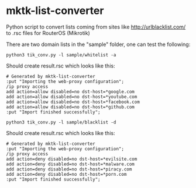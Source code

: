 # mktk-list-converter
Python script to convert lists coming from sites like http://urlblacklist.com/ to .rsc files for RouterOS (Mikrotik)

There are two domain lists in the "sample" folder, one can test the following:

`python3 tik_conv.py -l sample/whitelist -a`

Should create result.rsc which looks like this:

```
# Generated by mktk-list-converter
:put "Importing the web-proxy configuration";
/ip proxy access
add action=allow disabled=no dst-host=*google.com
add action=allow disabled=no dst-host=*youtube.com
add action=allow disabled=no dst-host=*facebook.com
add action=allow disabled=no dst-host=*github.com
:put "Import finished successfully";
```

`python3 tik_conv.py -l sample/blacklist -d`

Should create result.rsc which looks like this:

```
# Generated by mktk-list-converter
:put "Importing the web-proxy configuration";
/ip proxy access
add action=deny disabled=no dst-host=*evilsite.com
add action=deny disabled=no dst-host=*malware.com
add action=deny disabled=no dst-host=*piracy.com
add action=deny disabled=no dst-host=*porn.com
:put "Import finished successfully";
```
